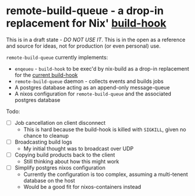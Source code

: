 # remote-build-queue - a drop-in replacement for Nix' [build-hook](https://github.com/NixOS/nix/blob/master/src/build-remote/build-remote.cc)

This is in a draft state - *DO NOT USE IT*. This is in the open as a reference and source for ideas, not for production (or even personal) use.

`remote-build-queue` currently implements:
- `enqeueu` - `build-hook` to be exec'd by nix-build as a drop-in replacement for the [current build-hook](https://github.com/NixOS/nix/blob/master/src/build-remote/build-remote.cc)
- `remote-build-queue` daemon - collects events and builds jobs
- A postgres database acting as an append-only message-queue
- A nixos configuration for `remote-build-queue` and the associated postgres database

Todo:
- [ ] Job cancellation on client disconnect
  + This is hard because the build-hook is killed with `SIGKILL`, given no chance to cleanup
- [ ] Broadcasting build logs
  + My initial thought was to broadcast over UDP
- [ ] Copying build products back to the client
  + Still thinking about how this might work
- [ ] Simplify postgres nixos configuration
  + Currently the configuration is too complex, assuming a multi-tenent database on the host
  + Would be a good fit for nixos-containers instead
